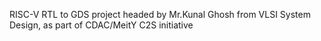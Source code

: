 RISC-V RTL to GDS project headed by Mr.Kunal Ghosh from VLSI System Design, as part of CDAC/MeitY C2S initiative
